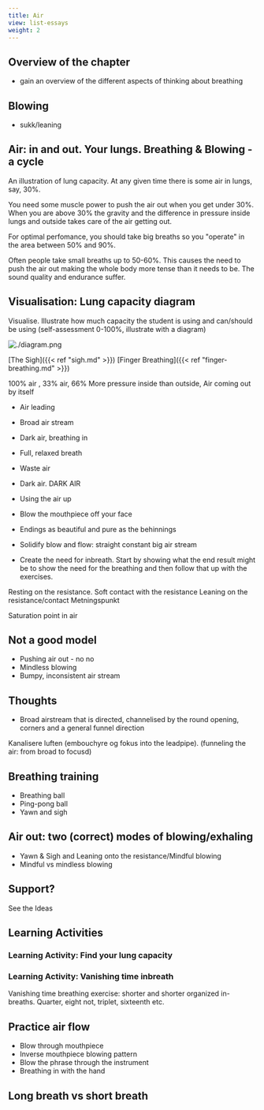 ```yaml
---
title: Air
view: list-essays
weight: 2
---
```

## Overview of the chapter

- gain an overview of the different aspects of thinking about breathing

## Blowing
- sukk/leaning


## Air: in and out. Your lungs. Breathing & Blowing - a cycle

An illustration of lung capacity. At any given time there is some air in lungs, say, 30%.

You need some muscle power to push the air out when you get under 30%. When you are above 30% the gravity and the difference in pressure inside lungs and outside takes care of the air getting out.

For optimal perfomance, you should take big breaths so you "operate" in the area between 50% and 90%.

Often people take small breaths up to 50-60%. This causes the need to push the air out making the whole body more tense than it needs to be. The sound quality and endurance suffer.

## Visualisation: Lung capacity diagram
Visualise. Illustrate how much capacity the student is using and can/should be using (self-assessment 0-100%, illustrate with a diagram)

![./diagram.png](./diagram.png)

[The Sigh]({{< ref "sigh.md" >}})
[Finger Breathing]({{< ref "finger-breathing.md" >}})

100% air , 33% air, 66%
More pressure inside than outside,
Air coming out by itself


- Air leading
- Broad air stream
- Dark air, breathing in
- Full, relaxed breath

- Waste air
- Dark air. DARK AIR
- Using the air up
- Blow the mouthpiece off your face
- Endings as beautiful and pure as the behinnings
- Solidify blow and flow: straight constant big air stream
- Create the need for inbreath. Start by showing what the end result might be to show the need for the breathing and then follow that up with the exercises.





Resting on the resistance. Soft contact with the resistance
Leaning on the resistance/contact
Metningspunkt

Saturation point in air

## Not a good model
- Pushing air out - no no
- Mindless blowing
- Bumpy, inconsistent air stream


## Thoughts

- Broad airstream that is directed, channelised by the round opening, corners and a general funnel direction

Kanalisere luften (embouchyre og fokus into the leadpipe). (funneling the air: from broad to focusd)

## Breathing training

- Breathing ball
- Ping-pong ball
- Yawn and sigh


## Air out: two (correct) modes of blowing/exhaling

- Yawn & Sigh and Leaning onto the resistance/Mindful blowing
- Mindful vs mindless blowing

## Support?

See the Ideas

## Learning Activities
### Learning Activity: Find your lung capacity


### Learning Activity: Vanishing time inbreath
Vanishing time breathing exercise: shorter and shorter organized in-breaths. Quarter, eight not, triplet, sixteenth etc.


## Practice air flow

- Blow through mouthpiece
- Inverse mouthpiece blowing pattern
- Blow the phrase through the instrument
- Breathing in with the hand


## Long breath vs short breath
